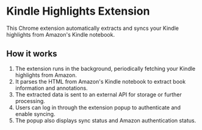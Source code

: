 # Kindle Highlights Extension

This Chrome extension automatically extracts and syncs your Kindle highlights from Amazon's Kindle notebook.

## How it works

1. The extension runs in the background, periodically fetching your Kindle highlights from Amazon.
2. It parses the HTML from Amazon's Kindle notebook to extract book information and annotations.
3. The extracted data is sent to an external API for storage or further processing.
4. Users can log in through the extension popup to authenticate and enable syncing.
5. The popup also displays sync status and Amazon authentication status.
